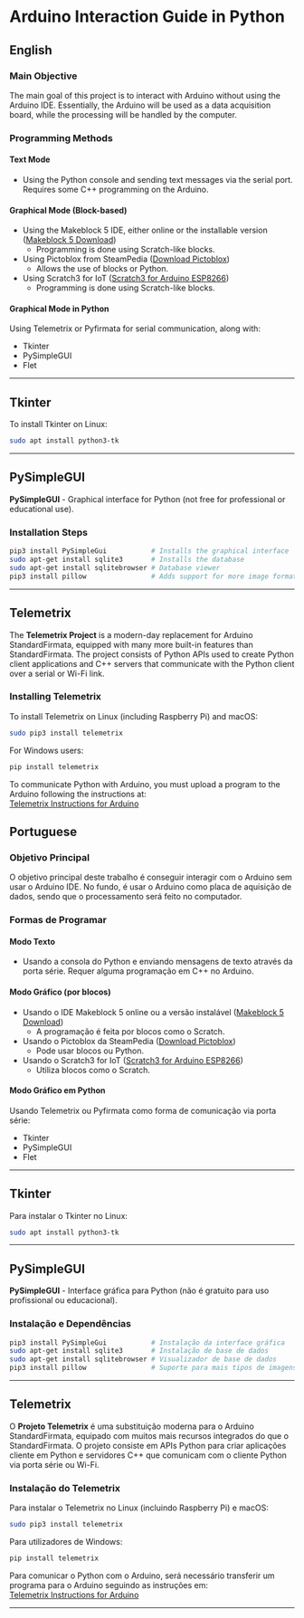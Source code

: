 # Arduino Interaction Guide in Python

## English

### Main Objective
The main goal of this project is to interact with Arduino without using the Arduino IDE. Essentially, the Arduino will be used as a data acquisition board, while the processing will be handled by the computer.

### Programming Methods

#### Text Mode
- Using the Python console and sending text messages via the serial port. Requires some C++ programming on the Arduino.

#### Graphical Mode (Block-based)
- Using the Makeblock 5 IDE, either online or the installable version ([Makeblock 5 Download](https://mblock.makeblock.com/en/download/))
  - Programming is done using Scratch-like blocks.
- Using Pictoblox from SteamPedia ([Download Pictoblox](https://thestempedia.com/product/pictoblox/download-pictoblox/?srsltid=AfmBOooYXyUIbJEarqKEskAzFW4EOpinY3Kp4YHRrTF6BX2xIY14gcP9))
  - Allows the use of blocks or Python.
- Using Scratch3 for IoT ([Scratch3 for Arduino ESP8266](https://github.com/labF212/Scratch3-for-Arduino-ESP8266))
  - Programming is done using Scratch-like blocks.

#### Graphical Mode in Python
Using Telemetrix or Pyfirmata for serial communication, along with:
- Tkinter
- PySimpleGUI
- Flet

---

## Tkinter
To install Tkinter on Linux:

```bash
sudo apt install python3-tk
```

---

## PySimpleGUI
**PySimpleGUI** - Graphical interface for Python (not free for professional or educational use).

### Installation Steps

```bash
pip3 install PySimpleGui           # Installs the graphical interface
sudo apt-get install sqlite3       # Installs the database
sudo apt-get install sqlitebrowser # Database viewer
pip3 install pillow                # Adds support for more image formats to PySimpleGui
```

---

## Telemetrix
The **Telemetrix Project** is a modern-day replacement for Arduino StandardFirmata, equipped with many more built-in features than StandardFirmata. The project consists of Python APIs used to create Python client applications and C++ servers that communicate with the Python client over a serial or Wi-Fi link.

### Installing Telemetrix

To install Telemetrix on Linux (including Raspberry Pi) and macOS:

```bash
sudo pip3 install telemetrix
```

For Windows users:

```bash
pip install telemetrix
```

To communicate Python with Arduino, you must upload a program to the Arduino following the instructions at:  
[Telemetrix Instructions for Arduino](https://mryslab.github.io/telemetrix/telemetrix4arduino/)

## Portuguese

### Objetivo Principal
O objetivo principal deste trabalho é conseguir interagir com o Arduino sem usar o Arduino IDE. No fundo, é usar o Arduino como placa de aquisição de dados, sendo que o processamento será feito no computador.

### Formas de Programar

#### Modo Texto
- Usando a consola do Python e enviando mensagens de texto através da porta série. Requer alguma programação em C++ no Arduino.

#### Modo Gráfico (por blocos)
- Usando o IDE Makeblock 5 online ou a versão instalável ([Makeblock 5 Download](https://mblock.makeblock.com/en/download/))
  - A programação é feita por blocos como o Scratch.
- Usando o Pictoblox da SteamPedia ([Download Pictoblox](https://thestempedia.com/product/pictoblox/download-pictoblox/?srsltid=AfmBOooYXyUIbJEarqKEskAzFW4EOpinY3Kp4YHRrTF6BX2xIY14gcP9))
  - Pode usar blocos ou Python.
- Usando o Scratch3 for IoT ([Scratch3 for Arduino ESP8266](https://github.com/labF212/Scratch3-for-Arduino-ESP8266))
  - Utiliza blocos como o Scratch.

#### Modo Gráfico em Python
Usando Telemetrix ou Pyfirmata como forma de comunicação via porta série:
- Tkinter
- PySimpleGUI
- Flet

---

## Tkinter
Para instalar o Tkinter no Linux:

```bash
sudo apt install python3-tk
```

---

## PySimpleGUI
**PySimpleGUI** - Interface gráfica para Python (não é gratuito para uso profissional ou educacional).

### Instalação e Dependências

```bash
pip3 install PySimpleGui           # Instalação da interface gráfica
sudo apt-get install sqlite3       # Instalação de base de dados
sudo apt-get install sqlitebrowser # Visualizador de base de dados
pip3 install pillow                # Suporte para mais tipos de imagens no PySimpleGui
```

---

## Telemetrix
O **Projeto Telemetrix** é uma substituição moderna para o Arduino StandardFirmata, equipado com muitos mais recursos integrados do que o StandardFirmata. O projeto consiste em APIs Python para criar aplicações cliente em Python e servidores C++ que comunicam com o cliente Python via porta série ou Wi-Fi.

### Instalação do Telemetrix

Para instalar o Telemetrix no Linux (incluindo Raspberry Pi) e macOS:

```bash
sudo pip3 install telemetrix
```

Para utilizadores de Windows:

```bash
pip install telemetrix
```

Para comunicar o Python com o Arduino, será necessário transferir um programa para o Arduino seguindo as instruções em:  
[Telemetrix Instructions for Arduino](https://mryslab.github.io/telemetrix/telemetrix4arduino/)

---














